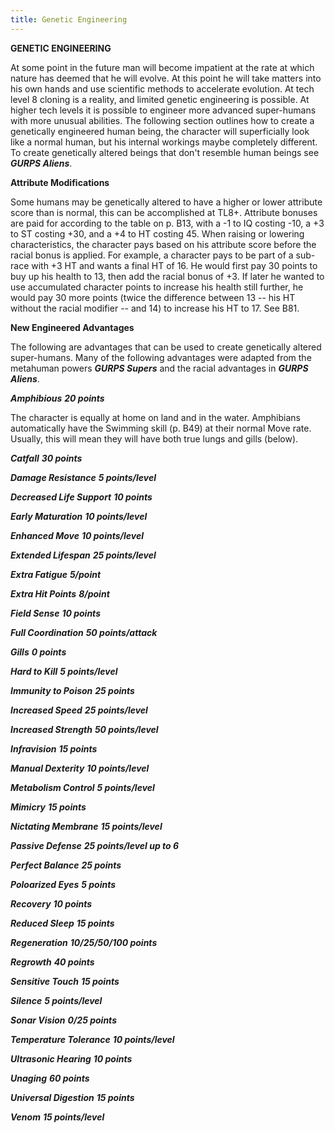 ```yaml
---
title: Genetic Engineering
---
```

**GENETIC ENGINEERING**

At some point in the future man will become impatient at the rate at
which nature has deemed that he will evolve. At this point he will take
matters into his own hands and use scientific methods to accelerate
evolution. At tech level 8 cloning is a reality, and limited genetic
engineering is possible. At higher tech levels it is possible to
engineer more advanced super-humans with more unusual abilities. The
following section outlines how to create a genetically engineered human
being, the character will superficially look like a normal human, but
his internal workings maybe completely different. To create genetically
altered beings that don't resemble human beings see ***GURPS Aliens***.

**Attribute Modifications**

Some humans may be genetically altered to have a higher or lower
attribute score than is normal, this can be accomplished at TL8+.
Attribute bonuses are paid for according to the table on p. B13, with a
-1 to IQ costing -10, a +3 to ST costing +30, and a +4 to HT costing 45.
When raising or lowering characteristics, the character pays based on
his attribute score before the racial bonus is applied. For example, a
character pays to be part of a sub-race with +3 HT and wants a final HT
of 16. He would first pay 30 points to buy up his health to 13, then add
the racial bonus of +3. If later he wanted to use accumulated character
points to increase his health still further, he would pay 30 more points
(twice the difference between 13 -- his HT without the racial modifier
-- and 14) to increase his HT to 17. See B81.

**New Engineered Advantages**

The following are advantages that can be used to create genetically
altered super-humans. Many of the following advantages were adapted from
the metahuman powers ***GURPS Supers*** and the racial advantages in
***GURPS Aliens***.

***Amphibious*** ***20 points***

The character is equally at home on land and in the water. Amphibians
automatically have the Swimming skill (p. B49) at their normal Move
rate. Usually, this will mean they will have both true lungs and gills
(below).

***Catfall*** ***30 points***

***Damage Resistance*** ***5 points/level***

***Decreased Life Support*** ***10 points***

***Early Maturation*** ***10 points/level***

***Enhanced Move*** ***10 points/level***

***Extended Lifespan*** ***25 points/level***

***Extra Fatigue*** ***5/point***

***Extra Hit Points*** ***8/point***

***Field Sense*** ***10 points***

***Full Coordination*** ***50 points/attack***

***Gills*** ***0 points***

***Hard to Kill*** ***5 points/level***

***Immunity to Poison*** ***25 points***

***Increased Speed*** ***25 points/level***

***Increased Strength*** ***50 points/level***

***Infravision*** ***15 points***

***Manual Dexterity*** ***10 points/level***

***Metabolism Control*** ***5 points/level***

***Mimicry*** ***15 points***

***Nictating Membrane*** ***15 points/level***

***Passive Defense*** ***25 points/level up to 6***

***Perfect Balance*** ***25 points***

***Poloarized Eyes*** ***5 points***

***Recovery*** ***10 points***

***Reduced Sleep*** ***15 points***

***Regeneration*** ***10/25/50/100 points***

***Regrowth*** ***40 points***

***Sensitive Touch*** ***15 points***

***Silence*** ***5 points/level***

***Sonar Vision*** ***0/25 points***

***Temperature Tolerance*** ***10 points/level***

***Ultrasonic Hearing*** ***10 points***

***Unaging*** ***60 points***

***Universal Digestion*** ***15 points***

***Venom*** ***15 points/level***
